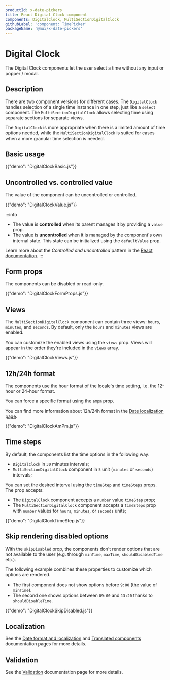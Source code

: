 ```yaml
---
productId: x-date-pickers
title: React Digital Clock component
components: DigitalClock, MultiSectionDigitalClock
githubLabel: 'component: TimePicker'
packageName: '@mui/x-date-pickers'
---
```


# Digital Clock

<p class="description">The Digital Clock components let the user select a time without any input or popper / modal.</p>

## Description

There are two component versions for different cases. The `DigitalClock` handles selection of a single time instance in one step, just like a `select` component. The `MultiSectionDigitalClock` allows selecting time using separate sections for separate views.

The `DigitalClock` is more appropriate when there is a limited amount of time options needed, while the `MultiSectionDigitalClock` is suited for cases when a more granular time selection is needed.

## Basic usage

{{"demo": "DigitalClockBasic.js"}}

## Uncontrolled vs. controlled value

The value of the component can be uncontrolled or controlled.

{{"demo": "DigitalClockValue.js"}}

:::info

- The value is **controlled** when its parent manages it by providing a `value` prop.
- The value is **uncontrolled** when it is managed by the component's own internal state. This state can be initialized using the `defaultValue` prop.

Learn more about the _Controlled and uncontrolled_ pattern in the [React documentation](https://react.dev/learn/sharing-state-between-components#controlled-and-uncontrolled-components).
:::

## Form props

The components can be disabled or read-only.

{{"demo": "DigitalClockFormProps.js"}}

## Views

The `MultiSectionDigitalClock` component can contain three views: `hours`, `minutes`, and `seconds`.
By default, only the `hours` and `minutes` views are enabled.

You can customize the enabled views using the `views` prop.
Views will appear in the order they're included in the `views` array.

{{"demo": "DigitalClockViews.js"}}

## 12h/24h format

The components use the hour format of the locale's time setting, i.e. the 12-hour or 24-hour format.

You can force a specific format using the `ampm` prop.

You can find more information about 12h/24h format in the [Date localization page](/x/react-date-pickers/adapters-locale/#meridiem-12h-24h-format).

{{"demo": "DigitalClockAmPm.js"}}

## Time steps

By default, the components list the time options in the following way:

- `DigitalClock` in `30` minutes intervals;
- `MultiSectionDigitalClock` component in `5` unit (`minutes` or `seconds`) intervals;

You can set the desired interval using the `timeStep` and `timeSteps` props.
The prop accepts:

- The `DigitalClock` component accepts a `number` value `timeStep` prop;
- The `MultiSectionDigitalClock` component accepts a `timeSteps` prop with `number` values for `hours`, `minutes`, or `seconds` units;

{{"demo": "DigitalClockTimeStep.js"}}

## Skip rendering disabled options

With the `skipDisabled` prop, the components don't render options that are not available to the user (e.g. through `minTime`, `maxTime`, `shouldDisabledTime` etc.).

The following example combines these properties to customize which options are rendered.

- The first component does not show options before `9:00` (the value of `minTime`).
- The second one shows options between `09:00` and `13:20` thanks to `shouldDisableTime`.

{{"demo": "DigitalClockSkipDisabled.js"}}

## Localization

See the [Date format and localization](/x/react-date-pickers/adapters-locale/) and [Translated components](/x/react-date-pickers/localization/) documentation pages for more details.

## Validation

See the [Validation](/x/react-date-pickers/validation/) documentation page for more details.
